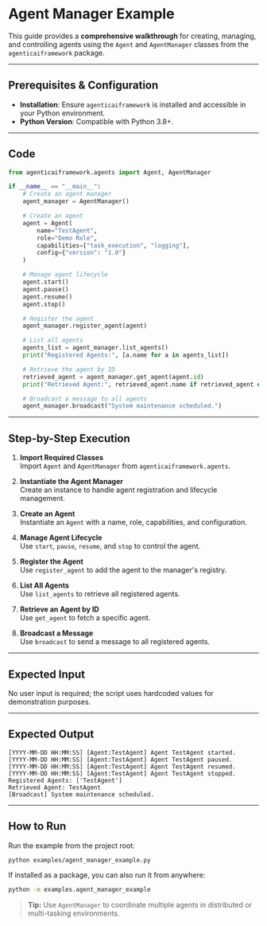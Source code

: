 # Agent Manager Example

This guide provides a **comprehensive walkthrough** for creating, managing, and controlling agents using the `Agent` and `AgentManager` classes from the `agenticaiframework` package.

---

## Prerequisites & Configuration

- **Installation**: Ensure `agenticaiframework` is installed and accessible in your Python environment.
- **Python Version**: Compatible with Python 3.8+.

---

## Code

```python
from agenticaiframework.agents import Agent, AgentManager

if __name__ == "__main__":
    # Create an agent manager
    agent_manager = AgentManager()

    # Create an agent
    agent = Agent(
        name="TestAgent",
        role="Demo Role",
        capabilities=["task_execution", "logging"],
        config={"version": "1.0"}
    )

    # Manage agent lifecycle
    agent.start()
    agent.pause()
    agent.resume()
    agent.stop()

    # Register the agent
    agent_manager.register_agent(agent)

    # List all agents
    agents_list = agent_manager.list_agents()
    print("Registered Agents:", [a.name for a in agents_list])

    # Retrieve the agent by ID
    retrieved_agent = agent_manager.get_agent(agent.id)
    print("Retrieved Agent:", retrieved_agent.name if retrieved_agent else "Not found")

    # Broadcast a message to all agents
    agent_manager.broadcast("System maintenance scheduled.")
```

---

## Step-by-Step Execution

1. **Import Required Classes**  
   Import `Agent` and `AgentManager` from `agenticaiframework.agents`.

2. **Instantiate the Agent Manager**  
   Create an instance to handle agent registration and lifecycle management.

3. **Create an Agent**  
   Instantiate an `Agent` with a name, role, capabilities, and configuration.

4. **Manage Agent Lifecycle**  
   Use `start`, `pause`, `resume`, and `stop` to control the agent.

5. **Register the Agent**  
   Use `register_agent` to add the agent to the manager's registry.

6. **List All Agents**  
   Use `list_agents` to retrieve all registered agents.

7. **Retrieve an Agent by ID**  
   Use `get_agent` to fetch a specific agent.

8. **Broadcast a Message**  
   Use `broadcast` to send a message to all registered agents.

---

## Expected Input

No user input is required; the script uses hardcoded values for demonstration purposes.

---

## Expected Output

```
[YYYY-MM-DD HH:MM:SS] [Agent:TestAgent] Agent TestAgent started.
[YYYY-MM-DD HH:MM:SS] [Agent:TestAgent] Agent TestAgent paused.
[YYYY-MM-DD HH:MM:SS] [Agent:TestAgent] Agent TestAgent resumed.
[YYYY-MM-DD HH:MM:SS] [Agent:TestAgent] Agent TestAgent stopped.
Registered Agents: ['TestAgent']
Retrieved Agent: TestAgent
[Broadcast] System maintenance scheduled.
```

---

## How to Run

Run the example from the project root:

```bash
python examples/agent_manager_example.py
```

If installed as a package, you can also run it from anywhere:

```bash
python -m examples.agent_manager_example
```

> **Tip:** Use `AgentManager` to coordinate multiple agents in distributed or multi-tasking environments.
